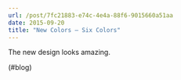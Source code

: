 ```yaml
---
url: /post/7fc21883-e74c-4e4a-88f6-9015660a51aa
date: 2015-09-20
title: "New Colors – Six Colors"
---
```


The new design looks amazing.



(#blog)
